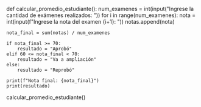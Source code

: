 def calcular_promedio_estudiante():
    num_examenes = int(input("Ingrese la cantidad de exámenes realizados: "))
    for i in range(num_examenes):
        nota = int(input(f"Ingrese la nota del examen {i+1}: "))
        notas.append(nota)

    nota_final = sum(notas) / num_examenes

    if nota_final >= 70:
        resultado = "Aprobó"
    elif 60 <= nota_final < 70:
        resultado = "Va a ampliación"
    else:
        resultado = "Reprobó"

    print(f"Nota final: {nota_final}")
    print(resultado)

calcular_promedio_estudiante()
